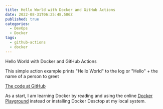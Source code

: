 ```yaml
---
title: Hello World with Docker and GitHub Actions
date: 2022-08-31T06:25:48.506Z
published: true
categories:
  - DevOps
  - Docker
tags:
  - github-actions
  - docker
---
```



Hello World with Docker and GitHub Actions

This simple action example prints "Hello World" to the log or "Hello" + the name of a person to greet

<a href="https://github.com/persteenolsen/hello-world-docker-action" target="_blank">The code at GitHub</a>

As a start, I am learning Docker by reading and using the online <a href="https://www.docker.com/play-with-docker/" target="_blank">Docker Playground</a> instead or installing Docker Desctop at my local system.


